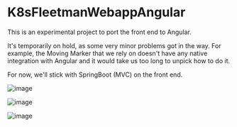 # K8sFleetmanWebappAngular

This is an experimental project to port the front end to Angular.

It's temporarily on hold, as some very minor problems got in the way. For example, the Moving Marker that we rely on doesn't have any native integration with Angular and it would take us too long to unpick how to do it. 

For now, we'll stick with SpringBoot (MVC) on the front end.

![image](https://user-images.githubusercontent.com/46858153/121122302-d14dda80-c83e-11eb-9bd0-6f987a0a59d4.png)

![image](https://user-images.githubusercontent.com/46858153/121122493-30abea80-c83f-11eb-848e-3ae931be3683.png)


![image](https://user-images.githubusercontent.com/46858153/121146790-e5ed9b00-c85d-11eb-8b45-98379b6a0141.png)

